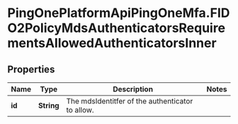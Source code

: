 # PingOnePlatformApiPingOneMfa.FIDO2PolicyMdsAuthenticatorsRequirementsAllowedAuthenticatorsInner

## Properties

Name | Type | Description | Notes
------------ | ------------- | ------------- | -------------
**id** | **String** | The mdsIdentitfer of the authenticator to allow. | 


